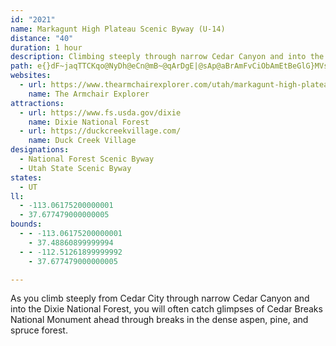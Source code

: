 ```yaml
---
id: "2021"
name: Markagunt High Plateau Scenic Byway (U-14)
distance: "40"
duration: 1 hour
description: Climbing steeply through narrow Cedar Canyon and into the Dixie National Forest, the route is ablaze with color in the fall, the mountainsides covered with red maples and golden oaks.
path: e{}dF~jaqTTCKqo@NyDh@eCn@mB~@qArDgE|@sAp@aBrAmFvCiObAmEtBeGlG}MVs@TkB?aC_@eDy@oD}FyRiBiIq@aF?k@a@yFEsEFmDRuBX_BnAmD~BsIv@cMIyE_CmNOaCJaEX_BXkAr@mAdAmAlEyDhB_C|C{Hj@{@|@}@`EuCxDqDrCgFhB{Fr@aENeB~@uSRuCd@eDpBmIdBcE~@cBvDaGzAeBzC_CbG{ChGuDtCkCbVeZdBmChAeCvBuGjQicAn@gCfByEzAoC|@qAvG{GdAeBr@gBbB{G^gAx@qApDqE~AoCb@kAt@yCtAuDb@gBb@mDE_AgAmIGeC@uBd@qC|A_F|EcJlE}LhAqBfAmAbHmFnLyJz@{@lAeBx@gCj@kGrAaFbCgI~@gBpH_IlB}ChC_FlA_BxDgDn@}@^iBHwDTsCHa@rDoGjBuBl@c@hBy@vAW|CQ~EBvAKdB]|OmEjDoAfAWxAGdOr@lF`@~JbBxG~@pCN~A\bAXn@f@bClD~@|@rAdArAl@`KfBnBr@fDdBhATbBDhAGjCgAdEsEhFaCrA_An@s@rAqCfDcLxB_GhEyGfAmBhAgCdBuGh@mEd@sFb@gC|DuNjAqGP{BJqDSiOBaDVyE~@uGnH}\vAsCbEuF~@eCl@kDNoHE_UCw@_@qAY[cA_@s@Fy@p@_AxC[`COlF_@x@YP[Dw@QYQUg@Om@Dq@He@z@yAx@uBRkAHeBIiCYsBc@_B_DaJUwADyBx@gEDaCy@yIKyB?{DhAoLhBmKdAoC|CyDx@k@rCmAnB]fBJ~@R~@j@|CrCfElCbCl@~O|@rAWxAmA`@q@nIeN^}@Js@B_BIk@c@{A_AsAyCkC_@g@c@sAAg@DwAd@_BhC_DXm@Hu@?eFXyAd@{@^]|B{@bB}Ah@s@xCaHn@}@`EcD`@s@R_ANwACgAKkAY_A[aDNuCT_A^}@lJ}Ot@eAzB_ClFuCxAqAbBoB|@s@jCcA|A{@lA_BZy@b@}B?}FDeAReAvAgDtAeFbA}Hl@yC`EgIv@{CTqBJsBC{BQqBiAgFs@yAsCyDcIoFy@eAs@eAm@qAi@aBe@sCiDq[QaCGaHNsD~@yMHcCE}DOiBcA_HoBsLS_BIuCHsBXyBTu@dMwa@^_BRsDGgE[aCeCmKSmASkC?sDb@oEhCyKh@aDNkEYwPDgDRqC^sClAqIdAkFlBoIbDyL`B{E\y@|@sAtBqBxBeAvCa@x^p@~Ph@lDBbFS~A]~Ag@vBmA|AkAhGsFhEaCzJyBfPk@hFiA~HiCnAs@hB_B~@uAn@sAj@gB~Iwc@r@gCh@iAtBoC|AqAbBm@xDeAxDiBpBiA~AgAnAmAxA_CfBaFpDmLj@yAxBgDpXi[~@{Bn@sBX{ADqBK_FOsAm@eCiBcF_@_B_@mESgKBgDZmFr@{Ej@_CtDsJ`@uA~@aFx@}Gf@iB`@iA`EkHbDcItAcFnI}a@XuBd@gGNyJh@iGhB{GfCyGjCsH`AuDt@yDl@mE^sETsFj@ae@BwGEuB_@{Bc@qAcAyByCmEy@eBm@gCKmA?sADkALuAt@eCzW{q@d@sBR_CPsK^gE^aCjD}PZ_E?sCSgDkA{FuAyCsAkBwDgE_AgBc@eBi@sDyAqQcBkJ}AmFgA{CkAeCiSq^oBaD{GmMq@oBcAmFO}BEoEVsEj@kCfGyQnPme@vOi_@bPy^x@mDdCiS|@aFhAcDhAiChBeDdLoQ~QeSpJ_I|G{EjKgG|R_JrE{@jKsCfJkBpAm@`As@~@_A~@yAx@kBzCgLt@oDNeBBaBIsCUeCg@sByAuDwCqFeAuCiCyJu@sAoByBsI{GsJgK}CaGmC{IcAmFmFe\?eDr@_Ex@sB~AoBrAcAbBuBdCyDvBeFbEkOr@yChCaMfDgS~AoHvCsJjMmYlAmEt@sFNuC@cIQuDc@gC_^k`BoCmN]gFHsGv@mGrBcHd@eCR_FMoCg@}Cg@aB}ByFk@}BYeCC{EXkCx@yDxByGfBuCn@k@zA_AlBa@rAIhABrATpGvCj@LfA?x@Sd@_@x@qALi@FqAo@yFJ{BVm@`@i@l@[hCk@^Wb@o@Ty@NyA?mCEs@c@}Au@aAm@SuC_@s@Si@c@k@s@Sk@UaAImAD}@ZaBpBaGxA_GnBmJfDkYHgB
websites:
  - url: https://www.thearmchairexplorer.com/utah/markagunt-high-plateau-scenic-byway.php
    name: The Armchair Explorer
attractions:
  - url: https://www.fs.usda.gov/dixie
    name: Dixie National Forest
  - url: https://duckcreekvillage.com/
    name: Duck Creek Village
designations:
  - National Forest Scenic Byway
  - Utah State Scenic Byway
states:
  - UT
ll:
  - -113.06175200000001
  - 37.677479000000005
bounds:
  - - -113.06175200000001
    - 37.48860899999994
  - - -112.51261899999992
    - 37.677479000000005

---
```


As you climb steeply from Cedar City through narrow Cedar Canyon and into the Dixie National Forest, you will often catch glimpses of Cedar Breaks National Monument ahead through breaks in the dense aspen, pine, and spruce forest.
